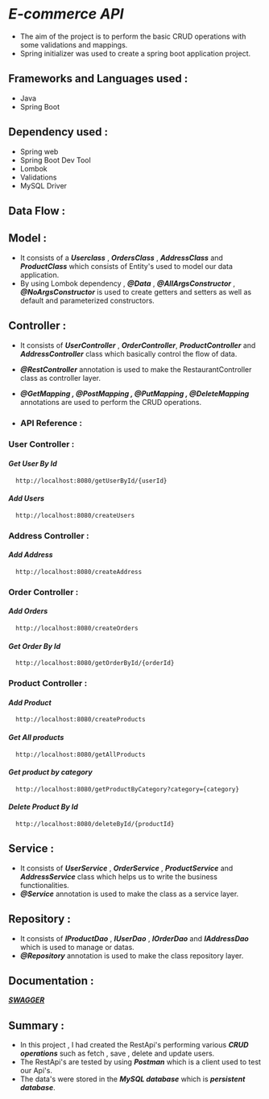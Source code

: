 
# ***E-commerce API***

- The aim of the project is to perform the basic CRUD operations with some validations and mappings.
- Spring initializer was used to create a spring boot application project.


## **Frameworks and Languages used :**

- Java
- Spring Boot

## **Dependency used :**

- Spring web
- Spring Boot Dev Tool
- Lombok
- Validations
- MySQL Driver

## **Data Flow :**

## **Model :** 

- It consists of a  ___Userclass___ , ___OrdersClass___  , ___AddressClass___ and ___ProductClass___ which consists of Entity's used to model our data application.
- By using Lombok dependency , ___@Data___ , ___@AllArgsConstructor___ , ___@NoArgsConstructor___ is used to create getters and setters as well as default and parameterized constructors.

## **Controller :**

- It consists of ___UserController___ , ___OrderController___, ___ProductController___ and ___AddressController___ class which basically control the flow of data.
- ___@RestController___ annotation is used to make the RestaurantController class as controller layer.
- ___@GetMapping , @PostMapping , @PutMapping , @DeleteMapping___ annotations are used to perform the CRUD operations.




- ### **API Reference :**

### **User Controller :**

#### ***Get User By Id***

```http
  http://localhost:8080/getUserById/{userId}
```

#### ***Add Users***

```http
  http://localhost:8080/createUsers
```

### **Address Controller :**

#### ***Add Address***

```http
  http://localhost:8080/createAddress
```

### **Order Controller :**

#### ***Add Orders***

```http
  http://localhost:8080/createOrders
```

#### ***Get Order By Id***

```http
  http://localhost:8080/getOrderById/{orderId}
```

### **Product Controller :**

#### ***Add Product***

```http
  http://localhost:8080/createProducts
```

#### ***Get All products***

```http
  http://localhost:8080/getAllProducts
```

#### ***Get product by category***

```http
  http://localhost:8080/getProductByCategory?category={category}
```

#### ***Delete Product By Id***

```http
  http://localhost:8080/deleteById/{productId}
```

## **Service :** 

- It consists of ___UserService___ , ___OrderService___ ,  ___ProductService___ and ___AddressService___ class which helps us to write the business functionalities.
- ___@Service___ annotation is used to make the class as a service layer.

## **Repository :**
- It consists of ___IProductDao___ , ___IUserDao___ , ___IOrderDao___ and ___IAddressDao___ which is used to manage or datas.
- ___@Repository___ annotation is used to make the class repository layer.



## **Documentation :**

***[SWAGGER](http://localhost:8080/swagger-ui/index.html#/)***


## **Summary :**

- In this project , I had created the RestApi's performing various ___CRUD operations___ such as fetch , save , delete and update users.
- The RestApi's are tested by using ___Postman___ which is a client used to test our Api's.
- The data's were stored in the ___MySQL database___ which is ___persistent database___.

